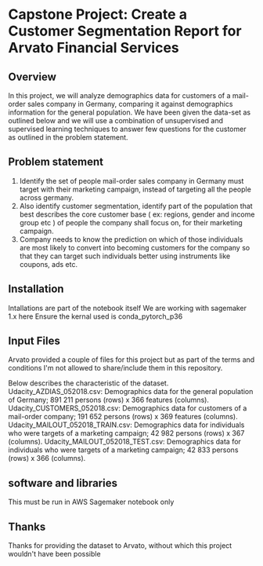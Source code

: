 # Capstone Project: Create a Customer Segmentation Report for Arvato Financial Services
## Overview
In this project, we will analyze demographics data for customers of a mail-order sales company in Germany, comparing it against demographics information for the general population. 
We have been given the data-set as outlined below and we will use a combination of unsupervised and supervised learning techniques to answer few questions for the customer as outlined in the problem statement.

## Problem statement
1. Identify the set of people mail-order sales company in Germany must target with their marketing campaign, instead of targeting all the people across germany.
1. Also identify customer segmentation, identify part of the population that best describes the core customer base ( ex: regions, gender and income group etc ) of people the company shall focus on, for their marketing campaign.
1. Company needs to know the prediction on which of those individuals are most likely to convert into becoming customers for the company so that they can target such individuals better using instruments like coupons, ads etc.

## Installation
Intallations are part of the notebook itself
We are working with sagemaker 1.x here
Ensure the kernal used is conda_pytorch_p36

## Input Files
Arvato provided a couple of files for this project but as part of the terms and conditions I'm not allowed to share/include them in this repository.

Below describes the characteristic of the dataset.
Udacity_AZDIAS_052018.csv: Demographics data for the general population of Germany; 891 211 persons (rows) x 366 features (columns).
Udacity_CUSTOMERS_052018.csv: Demographics data for customers of a mail-order company; 191 652 persons (rows) x 369 features (columns).
Udacity_MAILOUT_052018_TRAIN.csv: Demographics data for individuals who were targets of a marketing campaign; 42 982 persons (rows) x 367 (columns).
Udacity_MAILOUT_052018_TEST.csv: Demographics data for individuals who were targets of a marketing campaign; 42 833 persons (rows) x 366 (columns).

## software and libraries 
This must be run in AWS Sagemaker notebook only

## Thanks
Thanks for providing the dataset to Arvato, without which this project wouldn't have been possible



